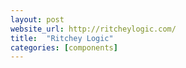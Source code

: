 ```yaml
---
layout: post
website_url: http://ritcheylogic.com/
title:  "Ritchey Logic"
categories: [components]
---
```

